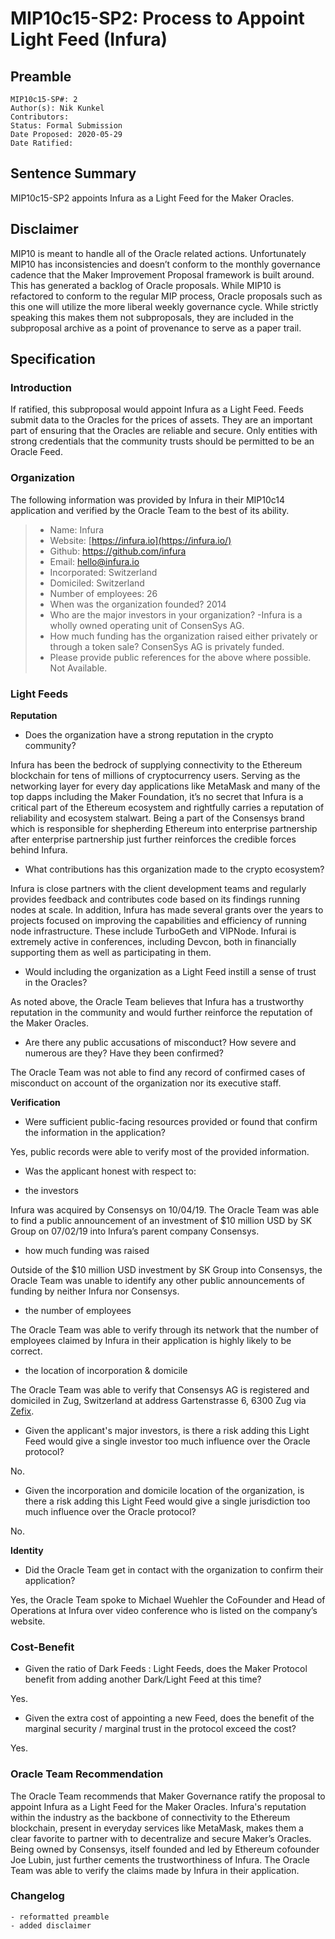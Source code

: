 # MIP10c15-SP2: Process to Appoint Light Feed (Infura)

## Preamble

```
MIP10c15-SP#: 2
Author(s): Nik Kunkel
Contributors:
Status: Formal Submission
Date Proposed: 2020-05-29
Date Ratified:
```

## Sentence Summary
MIP10c15-SP2 appoints Infura as a Light Feed for the Maker Oracles.

## Disclaimer
MIP10 is meant to handle all of the Oracle related actions. Unfortunately MIP10 has inconsistencies and doesn’t conform to the monthly governance cadence that the Maker Improvement Proposal framework is built around. This has generated a backlog of Oracle proposals. While MIP10 is refactored to conform to the regular MIP process, Oracle proposals such as this one will utilize the more liberal weekly governance cycle. While strictly speaking this makes them not subproposals, they are included in the subproposal archive as a point of provenance to serve as a paper trail.

## Specification

### Introduction

If ratified, this subproposal would appoint Infura as a Light Feed. Feeds submit data to the Oracles for the prices of assets. They are an important part of ensuring that the Oracles are reliable and secure. Only entities with strong credentials that the community trusts should be permitted to be an Oracle Feed.

### Organization

The following information was provided by Infura in their MIP10c14 application and verified by the Oracle Team to the best of its ability.

> * Name: Infura
> * Website: [https://infura.io](https://infura.io/)
> * Github: https://github.com/infura
> * Email: hello@infura.io
> * Incorporated: Switzerland
> * Domiciled: Switzerland
> * Number of employees: 26
> * When was the organization founded? 2014
> * Who are the major investors in your organization? -Infura is a wholly owned operating unit of ConsenSys AG.
> * How much funding has the organization raised either privately or through a token sale? ConsenSys AG is privately funded.
> * Please provide public references for the above where possible. Not Available.

### Light Feeds

**Reputation**

- Does the organization have a strong reputation in the crypto community?

Infura has been the bedrock of supplying connectivity to the Ethereum blockchain for tens of millions of cryptocurrency users. Serving as the networking layer for every day applications like MetaMask and many of the top dapps including the Maker Foundation, it’s no secret that Infura is a critical part of the Ethereum ecosystem and rightfully carries a reputation of reliability and ecosystem stalwart. Being a part of the Consensys brand which is responsible for shepherding Ethereum into enterprise partnership after enterprise partnership just further reinforces the credible forces behind Infura.

- What contributions has this organization made to the crypto ecosystem?

Infura is close partners with the client development teams and regularly provides feedback and contributes code based on its findings running nodes at scale. In addition, Infura has made several grants over the years to projects focused on improving the capabilities and efficiency of running node infrastructure. These include TurboGeth and VIPNode. Infurai is extremely active in conferences, including Devcon, both in financially supporting them as well as participating in them.

- Would including the organization as a Light Feed instill a sense of trust in the Oracles?

As noted above, the Oracle Team believes that Infura has a trustworthy reputation in the community and would further reinforce the reputation of the Maker Oracles.

- Are there any public accusations of misconduct? How severe and numerous are they? Have they been confirmed?

The Oracle Team was not able to find any record of confirmed cases of misconduct on account of the organization nor its executive staff.

**Verification**

- Were sufficient public-facing resources provided or found that confirm the information in the application?

Yes, public records were able to verify most of the provided information.

- Was the applicant honest with respect to:

- the investors

Infura was acquired by Consensys on 10/04/19. The Oracle Team was able to find a public announcement of an investment of $10 million USD by SK Group on 07/02/19 into Infura’s parent company Consensys.

- how much funding was raised

Outside of the $10 million USD investment by SK Group into Consensys, the Oracle Team was unable to identify any other public announcements of funding by neither Infura nor Consensys.

- the number of employees

The Oracle Team was able to verify through its network that the number of employees claimed by Infura in their application is highly likely to be correct.

- the location of incorporation & domicile

The Oracle Team was able to verify that Consensys AG is registered and domiciled in Zug, Switzerland at address Gartenstrasse 6, 6300 Zug via [Zefix](https://www.zefix.ch/en/search/entity/list/firm/1266173).

- Given the applicant's major investors, is there a risk adding this Light Feed would give a single investor too much influence over the Oracle protocol?

No.

- Given the incorporation and domicile location of the organization, is there a risk adding this Light Feed would give a single jurisdiction too much influence over the Oracle protocol?

No.

**Identity**

- Did the Oracle Team get in contact with the organization to confirm their application?

Yes, the Oracle Team spoke to Michael Wuehler the CoFounder and Head of Operations at Infura over video conference who is listed on the company’s website.

### Cost-Benefit

- Given the ratio of Dark Feeds : Light Feeds, does the Maker Protocol benefit from adding another Dark/Light Feed at this time?

Yes.

- Given the extra cost of appointing a new Feed, does the benefit of the marginal security / marginal trust in the protocol exceed the cost?

Yes.

### Oracle Team Recommendation

The Oracle Team recommends that Maker Governance ratify the proposal to appoint Infura as a Light Feed for the Maker Oracles. Infura's reputation within the industry as the backbone of connectivity to the Ethereum blockchain, present in everyday services like MetaMask, makes them a clear favorite to partner with to decentralize and secure Maker’s Oracles. Being owned by Consensys, itself founded and led by Ethereum cofounder Joe Lubin, just further cements the trustworthiness of Infura. The Oracle Team was able to verify the claims made by Infura in their application.

### Changelog
	- reformatted preamble
	- added disclaimer